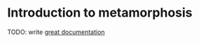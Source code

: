 # Introduction to metamorphosis

TODO: write [great documentation](http://jacobian.org/writing/what-to-write/)
